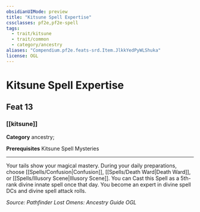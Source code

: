 ```yaml
---
obsidianUIMode: preview
title: "Kitsune Spell Expertise"
cssclasses: pf2e,pf2e-spell
tags:
  - trait/kitsune
  - trait/common
  - category/ancestry
aliases: "Compendium.pf2e.feats-srd.Item.JlkkYedPyWLShuka"
license: OGL
---
```

# Kitsune Spell Expertise
## Feat 13
### [[kitsune]]

**Category** ancestry; 



**Prerequisites** Kitsune Spell Mysteries
* * *
Your tails show your magical mastery. During your daily preparations, choose [[Spells/Confusion|Confusion]], [[Spells/Death Ward|Death Ward]], or [[Spells/Illusory Scene|Illusory Scene]]. You can Cast this Spell as a 5th-rank divine innate spell once that day. You become an expert in divine spell DCs and divine spell attack rolls.

*Source: Pathfinder Lost Omens: Ancestry Guide*
*OGL*